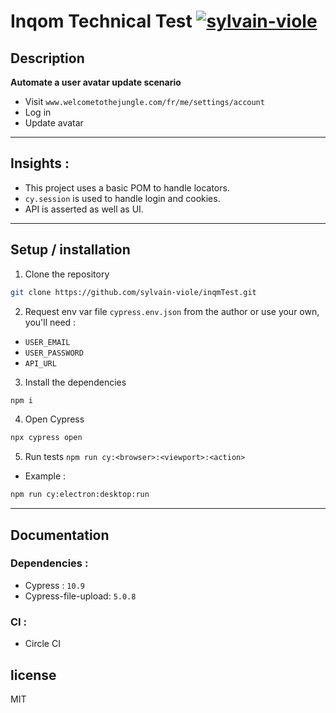 # Inqom Technical Test [![sylvain-viole](https://circleci.com/gh/sylvain-viole/inqmTest.svg?style=svg)](https://app.circleci.com/pipelines/github/sylvain-viole/inqmTest)

## Description

**Automate a user avatar update scenario**
- Visit `www.welcometothejungle.com/fr/me/settings/account`
- Log in
- Update avatar
---

## Insights :
- This project uses a basic POM to handle locators.
- `cy.session` is used to handle login and cookies.
- API is asserted as well as UI.

---
## Setup / installation

1. Clone the repository

```bash
git clone https://github.com/sylvain-viole/inqmTest.git
```

2. Request env var file `cypress.env.json` from the author or use your own, you'll need :
- `USER_EMAIL`
- `USER_PASSWORD`
- `API_URL`

3. Install the dependencies

```bash
npm i
```

4. Open Cypress

```bash
npx cypress open
```

5. Run tests
`npm run cy:<browser>:<viewport>:<action>`

- Example :
```bash
npm run cy:electron:desktop:run
```


---
## Documentation

### Dependencies :
- Cypress : `10.9`
- Cypress-file-upload: `5.0.8`

### CI :
- Circle CI

## license

MIT
